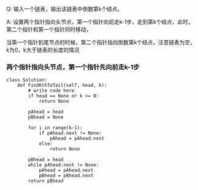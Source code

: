 
Q: 输入一个链表，输出该链表中倒数第k个结点。

A: 设置两个指针指向头节点，第一个指针向前走k-1步，走到第k个结点，此时，第二个指针和第一个指针同时移动，

当第一个指针到尾节点的时候，第二个指针指向倒数第k个结点，注意链表为空，k为0，k大于链表的长度的情况

### 两个指针指向头节点，第一个指针先向前走k-1步

```python3
class Solution:
    def FindKthToTail(self, head, k):
        # write code here
        if head == None or k <= 0:
            return None
        
        pAhead = head
        pBhead = None
        
        for i in range(k-1):
            if pAhead.next != None:
                pAhead = pAhead.next
            else:
                return None
            
        pBhead = head
        while pAhead.next != None:
            pAhead = pAhead.next
            pBhead = pBhead.next
        return pBhead
```
